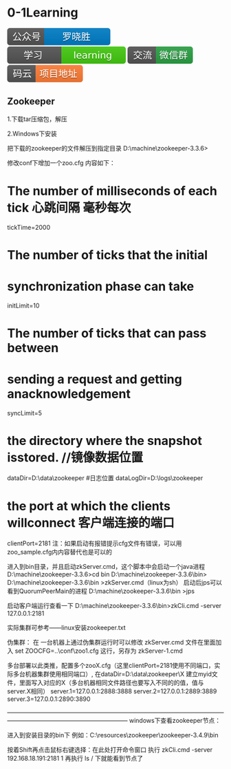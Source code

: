 # 0-1Learning

![alt text](../static/common/svg/luoxiaosheng.svg "公众号")
![alt text](../static/common/svg/luoxiaosheng_learning.svg "学习")
![alt text](../static/common/svg/luoxiaosheng_wechat.svg "微信")
![alt text](../static/common/svg/luoxiaosheng_gitee.svg "码云")

## Zookeeper

1.下载tar压缩包，解压

2.Windows下安装

把下载的zookeeper的文件解压到指定目录
D:\machine\zookeeper-3.3.6>

修改conf下增加一个zoo.cfg
内容如下：
# The number of milliseconds of each tick  心跳间隔 毫秒每次
tickTime=2000
# The number of ticks that the initial
# synchronization phase can take
initLimit=10
# The number of ticks that can pass between
# sending a request and getting anacknowledgement
syncLimit=5
# the directory where the snapshot isstored.  //镜像数据位置
dataDir=D:\\data\\zookeeper
#日志位置
dataLogDir=D:\\logs\\zookeeper
# the port at which the clients willconnect  客户端连接的端口
clientPort=2181
注：如果启动有报错提示cfg文件有错误，可以用zoo_sample.cfg内内容替代也是可以的

进入到bin目录，并且启动zkServer.cmd，这个脚本中会启动一个java进程
D:\machine\zookeeper-3.3.6>cd bin
D:\machine\zookeeper-3.3.6\bin>
D:\machine\zookeeper-3.3.6\bin >zkServer.cmd（linux为sh）
启动后jps可以看到QuorumPeerMain的进程
D:\machine\zookeeper-3.3.6\bin >jps

启动客户端运行查看一下
D:\machine\zookeeper-3.3.6\bin>zkCli.cmd -server 127.0.0.1:2181

实际集群可参考——linux安装zookeeper.txt

伪集群：
在 一台机器上通过伪集群运行时可以修改 zkServer.cmd 文件在里面加入
set ZOOCFG=..\conf\zoo1.cfg  这行，另存为  zkServer-1.cmd

多台部署以此类推，配置多个zooX.cfg（这里clientPort=2181使用不同端口，实际多台机器集群使用相同端口）,
在dataDir=D:\\data\\zookeeper\X 建立myid文件，里面写入对应的X（多台机器相同文件路径也要写入不同的的值，值与server.X相同）
server.1=127.0.0.1:2888:3888
server.2=127.0.0.1:2889:3889
server.3=127.0.0.1:2890:3890


————————————————————————————————————————————————————————
windows下查看zookeeper节点：

进入到安装目录的bin下 
例如：C:\resources\zookeeper\zookeeper-3.4.9\bin

按着Shift再点击鼠标右键选择：在此处打开命令窗口
执行
zkCli.cmd -server 192.168.18.191:2181
1
再执行 ls / 下就能看到节点了
